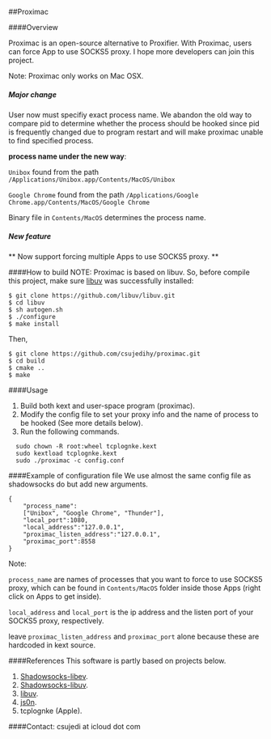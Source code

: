 ##Proximac


####Overview

Proximac is an open-source alternative to Proxifier. With Proximac, users can force App to use SOCKS5 proxy. I hope more developers can join this project.

Note: Proximac only works on Mac OSX.

##### Major change

User now must specifiy exact process name. We abandon the old way to compare pid to determine whether the process should be hooked since pid is frequently changed due to program restart and will make proximac unable to find specified process.

**process name under the new way**:

```Unibox``` found from the path ```/Applications/Unibox.app/Contents/MacOS/Unibox```

```Google Chrome``` found from the path ```/Applications/Google Chrome.app/Contents/MacOS/Google Chrome```

Binary file in ```Contents/MacOS``` determines the process name.


##### New feature

**
Now support forcing multiple Apps to use SOCKS5 proxy.
**



####How to build
NOTE: Proximac is based on libuv. So, before compile this project, make sure [libuv](https://github.com/libuv/libuv) was successfully installed:

	$ git clone https://github.com/libuv/libuv.git
	$ cd libuv
	$ sh autogen.sh
	$ ./configure
	$ make install

Then,
 
	$ git clone https://github.com/csujedihy/proximac.git
	$ cd build
	$ cmake ..
	$ make

####Usage
1. Build both kext and user-space program (proximac).
2. Modify the config file to set your proxy info and the name of process to be hooked (See more details below).
3. Run the following commands.

```
  sudo chown -R root:wheel tcplognke.kext
  sudo kextload tcplognke.kext
  sudo ./proximac -c config.conf
```
####Example of configuration file
We use almost the same config file as shadowsocks do but add new arguments.

```
{
    "process_name":
    ["Unibox", "Google Chrome", "Thunder"], 
    "local_port":1080,
    "local_address":"127.0.0.1",
    "proximac_listen_address":"127.0.0.1",
    "proximac_port":8558
}
```
Note: 

```process_name``` are names of processes that you want to force to use SOCKS5 proxy, which can be found in ```Contents/MacOS``` folder inside those Apps (right click on Apps to get inside).

```local_address``` and ```local_port``` is the ip address and the listen port of your SOCKS5 proxy, respectively. 

leave ```proximac_listen_address``` and ```proximac_port``` alone because these are hardcoded in kext source. 


####References
This software is partly based on projects below.

1. [Shadowsocks-libev](https://github.com/shadowsocks/shadowsocks-libev).
2. [Shadowsocks-libuv](https://github.com/dndx/shadowsocks-libuv).
3. [libuv](https://github.com/libuv/libuv).
2. [js0n](https://github.com/quartzjer/js0n).
3. tcplognke (Apple).

####Contact:
csujedi at icloud dot com